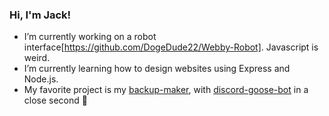 ### Hi, I'm Jack!

- I’m currently working on a robot interface[https://github.com/DogeDude22/Webby-Robot]. Javascript is weird.
- I’m currently learning how to design websites using Express and Node.js.
- My favorite project is my [backup-maker](https://github.com/DogeDude22/backup-maker), with [discord-goose-bot](https://github.com/DogeDude22/discord-goose-bot) in a close second 🥇
